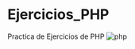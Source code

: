 # Ejercicios_PHP
Practica de Ejercicios de PHP
![php](https://github.com/John-Arbaiza/Ejercicios_PHP/assets/94189760/afcc18e2-1001-41a0-b0a9-c5ee2dfd9560)

